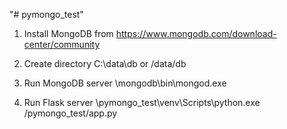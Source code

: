 "# pymongo_test" 

1) Install MongoDB from 
https://www.mongodb.com/download-center/community
   
2) Create directory C:\data\db or /data/db

3) Run MongoDB server
<path>\mongodb\bin\mongod.exe
   
4) Run Flask server
<path>\pymongo_test\venv\Scripts\python.exe 
   <path>/pymongo_test/app.py
   
